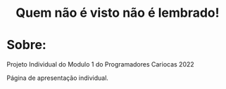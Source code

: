 <h1 align="center">Quem não é visto não é lembrado!</h1>

<h1>Sobre:</h1>
Projeto Individual do Modulo 1 do Programadores Cariocas 2022 <br>

Página de apresentação individual.
<h1></h1>
